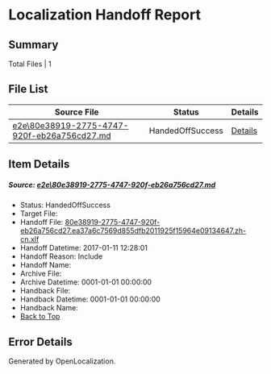 # <a name='report-top'></a> Localization Handoff Report

## Summary
 Total Files | 1

## File List
 Source File | Status | Details 
 ----------- | ------ | ------- 
 [e2e\80e38919-2775-4747-920f-eb26a756cd27.md](https://github.com/OpenLocalizationTestOrg/ol-test0/blob/6278dcbc29fb40a2c5ed7f3a8e6f653c6a3a801d/e2e/80e38919-2775-4747-920f-eb26a756cd27.md) | HandedOffSuccess | [Details](#669f92e25c18baa08ffd6b576e2b6d76f535c5d32)

## Item Details
##### <a name='669f92e25c18baa08ffd6b576e2b6d76f535c5d32'></a> Source: [e2e\80e38919-2775-4747-920f-eb26a756cd27.md](https://github.com/OpenLocalizationTestOrg/ol-test0/blob/6278dcbc29fb40a2c5ed7f3a8e6f653c6a3a801d/e2e/80e38919-2775-4747-920f-eb26a756cd27.md)
* Status: HandedOffSuccess
* Target File: 
* Handoff File: [80e38919-2775-4747-920f-eb26a756cd27.ea37a6c7569d855dfb2011925f15964e09134647.zh-cn.xlf](https://github.com/OpenLocalizationTestOrg/ol-test0-handoff/blob/ef5ed469653b26d4b43fe53d40c56e98e932d112/ol-handoff/OpenLocalizationTestOrg/ol-test0-zhcn/shujia/mt/80e38919-2775-4747-920f-eb26a756cd27.ea37a6c7569d855dfb2011925f15964e09134647.zh-cn.xlf)
* Handoff Datetime: 2017-01-11 12:28:01
* Handoff Reason: Include
* Handoff Name: 
* Archive File: 
* Archive Datetime: 0001-01-01 00:00:00
* Handback File: 
* Handback Datetime: 0001-01-01 00:00:00
* Handback Name: 
* [Back to Top](#report-top)


## Error Details

Generated by OpenLocalization.
